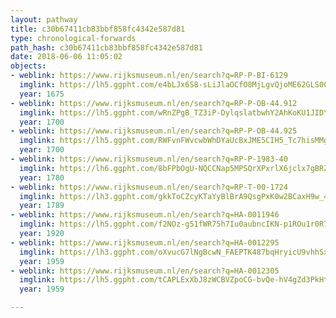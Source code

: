 ```yaml
---
layout: pathway
title: c30b67411cb83bbf858fc4342e587d81
type: chronological-forwards
path_hash: c30b67411cb83bbf858fc4342e587d81
date: 2018-06-06 11:05:02
objects:
- weblink: https://www.rijksmuseum.nl/en/search?q=RP-P-BI-6129
  imglink: https://lh5.ggpht.com/e4bLJx6S8-sLiJlaOCfO8MjLgvQjoME62GLS00QkTjupuQBfH8t-wLtRmCqyLD3v_yx8QvhJQFW9iFkM1IFHsjhMwZE=s200
  year: 1675
- weblink: https://www.rijksmuseum.nl/en/search?q=RP-P-OB-44.912
  imglink: https://lh5.ggpht.com/wRnZPgB_TZ3iP-DylqslatbwhY2AhKoKU1JIDYOxI5Gvz4etviQQZj7o6qOWunnNvY9xjra2ssCU9PAKPbucvLUFSbQ=s200
  year: 1700
- weblink: https://www.rijksmuseum.nl/en/search?q=RP-P-OB-44.925
  imglink: https://lh5.ggpht.com/RWFvnFWvcwbWhDYaUcBxJME5CIH5_Tc7hisMMgm78vorm2kT-2M2dJ8h3N9GNRVD7FnVOXAskfYGqfq_6uiTatlZZk8=s200
  year: 1700
- weblink: https://www.rijksmuseum.nl/en/search?q=RP-P-1983-40
  imglink: https://lh6.ggpht.com/8bFPbOgU-NQCCNap5MPSQrXPxrlX6jclx7gBRZlmliBgRUpV-vQZfAs6-ICiemhxAO7NDkfqdtgiWbrI6AYKBAs4Sw=s200
  year: 1780
- weblink: https://www.rijksmuseum.nl/en/search?q=RP-T-00-1724
  imglink: https://lh3.ggpht.com/gkkToCZcyKTaYyBlBrA9QsgPxK0w2BCaxH9w_4Gtc2d6IjN0W1hsBkNQZFt56Kbm9EGEamx8TN_fFdqr_1fK_ek9RJI=s200
  year: 1789
- weblink: https://www.rijksmuseum.nl/en/search?q=HA-0011946
  imglink: https://lh5.ggpht.com/f2NOz-g51fWR75h7Iu0aubncIKN-p1ROu1r0R7hsQCXQxbDrCXo8rUMRMvH6iBw2VtV9ok5XHq_BLhJvJ8YcU-LRjX6y=s200
  year: 1920
- weblink: https://www.rijksmuseum.nl/en/search?q=HA-0012295
  imglink: https://lh3.ggpht.com/oXvucG7lNgBcwN_FAEPTK487bqHryicU9vhhSxY_aoTblQ9imxsuAuin0n4ng7dglmiD2IE-WFT70adOT9KdSoT33g=s200
  year: 1959
- weblink: https://www.rijksmuseum.nl/en/search?q=HA-0012305
  imglink: https://lh5.ggpht.com/tCAPLExXbJ8zWCBVZpoCG-bvQe-hV4gZd3PkHtFey1wYWLlx9wWXOZxPXOsawBCpJGONjXDCDCkiI3XXMaRZlEviW-s=s200
  year: 1959

---
```

